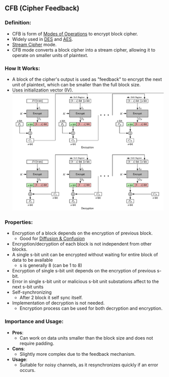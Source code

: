 ## CFB (Cipher Feedback)

### Definition:
- CFB is form of [Modes of Operations](Modes%20of%20Operations.md) to encrypt block cipher.
- Widely used in [DES](DES.md) and [AES](AES.md).
- [Stream Cipher](Stream%20Cipher.md) mode.
- CFB mode converts a block cipher into a stream cipher, allowing it to operate on smaller units of plaintext.
### How It Works:
- A block of the cipher's output is used as "feedback" to encrypt the next unit of plaintext, which can be smaller than the full block size.
- Uses initialization vector (IV).
![](Attachments/CFB.png)
### Properties:
 - Encryption of a block depends on the encryption of previous block.
	- Good for [Diffusion & Confusion](Diffusion%20&%20Confusion.md)
- Encryption/decryption of each block is not independent from other blocks.
- A single s-bit unit can be encrypted without waiting for entire block of data to be available
	- s is generally 8 (can be 1 to 8)
- Encryption of single s-bit unit depends on the encryption of previous s-bit.
- Error in single s-bit unit or malicious s-bit unit substations affect to the next s-bit units
- Self-synchronizing
	- After 2 block it self sync itself.
- Implementation of decryption is not needed.
	- Encryption process can be used for both decryption and encryption.
### Importance and Usage:
- **Pros**: 
	- Can work on data units smaller than the block size and does not require padding.
- **Cons**: 
	- Slightly more complex due to the feedback mechanism.
- **Usage**: 
	- Suitable for noisy channels, as it resynchronizes quickly if an error occurs.